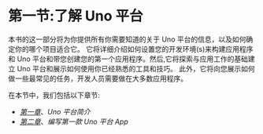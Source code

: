 # 第一节:了解 Uno 平台

本书的这一部分将为你提供所有你需要知道的关于 Uno 平台的信息，以及如何确定你的哪个项目适合它。 它将详细介绍如何设置您的开发环境(s)来构建应用程序和 Uno 平台和带您创建您的第一个应用程序。然后,它将探索与应用工作的基础建立 Uno 平台和展示如何使用你已经熟悉的工具和技巧。 此外，它将向您展示如何做一些最常见的任务，开发人员需要做在大多数应用程序。

在本节中，我们包括以下章节:

*   [*第一章*](02.html#_idTextAnchor015)、*Uno 平台简介*
*   [*第二章*](03.html#_idTextAnchor033)、*编写第一款 Uno 平台 App*